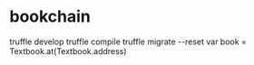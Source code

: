 # bookchain

truffle develop
truffle compile
truffle migrate --reset
var book = Textbook.at(Textbook.address)